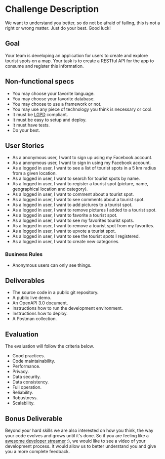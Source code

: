 # Challenge Description

We want to understand you better, so do not be afraid of failing, this is not a right or wrong matter. Just do your best. Good luck!


## Goal

Your team is developing an application for users to create and explore tourist spots on a map. Your task is to create a RESTful API for the app to consume and register this information.


## Non-functional specs

* You may choose your favorite language.
* You may choose your favorite database.
* You may choose to use a framework or not.
* You may use any piece of technology you think is necessary or cool.
* It must be [LGPD](https://pt.wikipedia.org/wiki/Lei_Geral_de_Proteção_de_Dados_Pessoais "WikipediA") compliant.
* It must be easy to setup and deploy.
* It must have tests.
* Do your best.


## User Stories

* As a anonymous user, I want to sign up using my Facebook account.
* As a anonymous user, I want to sign in using my Facebook account.
* As a logged in user, I want to see a list of tourist spots in a 5 km radius from a given location.
* As a logged in user, I want to search for tourist spots by name.
* As a logged in user, I want to register a tourist spot (picture, name, geographical location and category).
* As a logged in user, I want to comment about a tourist spot.
* As a logged in user, I want to see comments about a tourist spot.
* As a logged in user, I want to add pictures to a tourist spot.
* As a logged in user, I want to remove pictures I added to a tourist spot.
* As a logged in user, I want to favorite a tourist spot.
* As a logged in user, I want to see my favorites tourist spots.
* As a logged in user, I want to remove a tourist spot from my favorites.
* As a logged in user, I want to upvote a tourist spot.
* As a logged in user, I want to see the tourist spots I registered.
* As a logged in user, I want to create new categories.


### Business Rules

* Anonymous users can only see things.


## Deliverables

* The source code in a public git repository.
* A public live demo.
* An OpenAPI 3.0 document.
* Instructions how to run the development environment.
* Instructions how to deploy.
* A Postman collection.


## Evaluation

The evaluation will follow the criteria below.

* Good practices.
* Code maintainability.
* Performance.
* Privacy.
* Data security.
* Data consistency.
* Full operation.
* Reliability.
* Robustness.
* Scalability.


## Bonus Deliverable

Beyond your hard skills we are also interested on how you think, the way your code evolves and grows until it's done. So if you are feeling like a [awesome developer streamer](https://github.com/bnb/awesome-developer-streams) :), we would like to see a video of your development process. It would allow us to better understand you and give you a more complete feedback.
